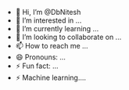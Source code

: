 - 👋 Hi, I’m @DbNitesh
- 👀 I’m interested in ...
- 🌱 I’m currently learning ...
- 💞️ I’m looking to collaborate on ...
- 📫 How to reach me ...
- 😄 Pronouns: ...
- ⚡ Fun fact: ...
- ⚡ Machine learning....

<!---
DbNitesh/DbNitesh is a ✨ special ✨ repository because its `README.md` (this file) appears on your GitHub profile.
You can click the Preview link to take a look at your changes.
--->
